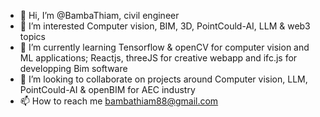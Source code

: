 - 👋 Hi, I’m @BambaThiam, civil engineer
- 👀 I’m interested Computer vision, BIM, 3D, PointCould-AI, LLM & web3 topics
- 🌱 I’m currently learning Tensorflow & openCV for computer vision and ML applications; Reactjs, threeJS for creative webapp and ifc.js for developping Bim software
- 💞️ I’m looking to collaborate on projects around Computer vision, LLM, PointCould-AI & openBIM for AEC industry
- 📫 How to reach me bambathiam88@gmail.com

<!---
BambaThiam/BambaThiam is a ✨ special ✨ repository because its `README.md` (this file) appears on your GitHub profile.
You can click the Preview link to take a look at your changes.
--->
